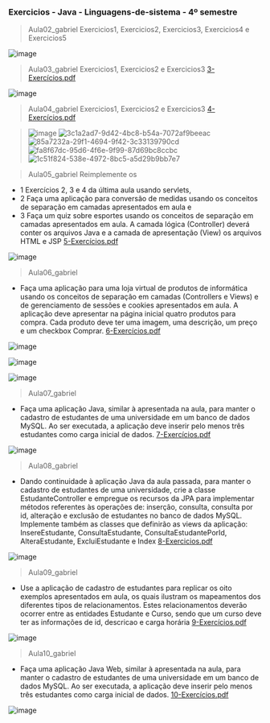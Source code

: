 ### Exercicios - Java - Linguagens-de-sistema - 4º semestre
>Aula02_gabriel Exercicios1, Exercicios2, Exercicios3, Exercicios4 e Exercicios5

![image](https://github.com/GabrielAlvesGit/Java-linguagens-de-sistema/assets/102634725/38d566e0-4d25-4f87-8dd5-1ba1ed95ddbe)

>Aula03_gabriel Exercicios1, Exercicios2 e Exercicios3
[3-Exercícios.pdf](https://github.com/GabrielAlvesGit/Java-linguagens-de-sistema/files/14546578/3-Exercicios.pdf)
>
![image](https://github.com/GabrielAlvesGit/Java-linguagens-de-sistema/assets/102634725/1fc5dd7c-75cb-4726-b646-4305575e81cb)

>Aula04_gabriel Exercicios1, Exercicios2 e Exercicios3
[4-Exercícios.pdf](https://github.com/GabrielAlvesGit/Java-linguagens-de-sistema/files/14734186/4-Exercicios.pdf)

>![image](https://github.com/GabrielAlvesGit/Java-linguagens-de-sistema/assets/102634725/1fc5dd7c-75cb-4726-b646-4305575e81cb)
![3c1a2ad7-9d42-4bc8-b54a-7072af9beeac](https://github.com/GabrielAlvesGit/Java-linguagens-de-sistema/assets/102634725/5d24ef27-2a31-47b1-bcbb-63ed889b9234)
![85a7232a-29f1-4694-9f42-3c33139790cd](https://github.com/GabrielAlvesGit/Java-linguagens-de-sistema/assets/102634725/d5495ea9-2ad1-437e-8121-e238353f4ba1)
![fa8f67dc-95d6-4f6e-9f99-87d69bc8ccbc](https://github.com/GabrielAlvesGit/Java-linguagens-de-sistema/assets/102634725/a0ad5cb0-2023-446b-ad2a-d44fd24f1f69)
![1c51f824-538e-4972-8bc5-a5d29b9bb7e7](https://github.com/GabrielAlvesGit/Java-linguagens-de-sistema/assets/102634725/06bbdc7b-8159-46d2-a9bc-3c8de70db9f2)

>Aula05_gabriel Reimplemente os
* 1 Exercícios 2, 3 e 4 da última aula usando servlets, 
* 2 Faça uma aplicação para conversão de medidas usando os conceitos de separação em camadas apresentados em aula e 
* 3  Faça um quiz sobre esportes usando os conceitos de separação em camadas apresentados em aula. A camada lógica (Controller) deverá conter os arquivos Java e a camada de apresentação (View) os arquivos HTML e JSP
[5-Exercícios.pdf](https://github.com/GabrielAlvesGit/Java-linguagens-de-sistema/files/14809053/5-Exercicios.1.pdf)

![image](https://github.com/GabrielAlvesGit/Java-linguagens-de-sistema/assets/102634725/24eebbda-6cb9-4386-a91a-55f9ff357a2d)

>Aula06_gabriel
* Faça uma aplicação para uma loja virtual de produtos de informática usando os
conceitos de separação em camadas (Controllers e Views) e de gerenciamento de sessões e
cookies apresentados em aula. A aplicação deve apresentar na página inicial quatro produtos
para compra. Cada produto deve ter uma imagem, uma descrição, um preço e um checkbox
Comprar.
[6-Exercícios.pdf](https://github.com/GabrielAlvesGit/Java-linguagens-de-sistema/files/14891281/6-Exercicios.pdf)

![image](https://github.com/GabrielAlvesGit/Java-linguagens-de-sistema/assets/102634725/0d640c00-b984-4442-80f0-a3c40888926d)

![image](https://github.com/GabrielAlvesGit/Java-linguagens-de-sistema/assets/102634725/cb231655-abc3-4143-ae51-61f3b581fe3d)

![image](https://github.com/GabrielAlvesGit/Java-linguagens-de-sistema/assets/102634725/73ce37d9-be76-4d12-8ce8-1e467b251266)


>Aula07_gabriel
* Faça uma aplicação Java, similar à apresentada na aula, para manter o cadastro
de estudantes de uma universidade em um banco de dados MySQL. Ao ser executada, a
aplicação deve inserir pelo menos três estudantes como carga inicial de dados.
[7-Exercícios.pdf](https://github.com/GabrielAlvesGit/Java-linguagens-de-sistema/files/14926059/7-Exercicios.pdf)

![image](https://github.com/GabrielAlvesGit/Java-linguagens-de-sistema/assets/102634725/3f7c2ecd-6296-4168-810e-5096937295ff)



>Aula08_gabriel
* Dando continuidade à aplicação Java da aula passada, para manter o cadastro
de estudantes de uma universidade, crie a classe EstudanteController e empregue os recursos
da JPA para implementar métodos referentes às operações de: inserção, consulta, consulta
por id, alteração e exclusão de estudantes no banco de dados MySQL. Implemente também as
classes que definirão as views da aplicação: InsereEstudante, ConsultaEstudante,
ConsultaEstudantePorId, AlteraEstudante, ExcluiEstudante e Index
[8-Exercicios.pdf](https://github.com/GabrielAlvesGit/Java-linguagens-de-sistema/files/15283531/8-Exercicios.pdf)

![image](https://github.com/GabrielAlvesGit/Java-linguagens-de-sistema/assets/102634725/43172f96-6f9a-45a4-b5bb-38ba6aafa1ab)



>Aula09_gabriel
* Use a aplicação de cadastro de estudantes para replicar os oito exemplos apresentados em aula, os quais ilustram os mapeamentos dos diferentes tipos de relacionamentos. Estes relacionamentos deverão ocorrer entre as entidades Estudante e Curso, sendo que um curso deve ter as informações de id, descricao e carga horária
[9-Exercícios.pdf](https://github.com/GabrielAlvesGit/Java-linguagens-de-sistema/files/15283532/9-Exercicios.pdf)

![image](https://github.com/GabrielAlvesGit/Java-linguagens-de-sistema/assets/102634725/bfea7eeb-e825-4085-ba94-69799d9fe241)


>Aula10_gabriel
* Faça uma aplicação Java Web, similar à apresentada na aula, para manter o
cadastro de estudantes de uma universidade em um banco de dados MySQL. Ao ser
executada, a aplicação deve inserir pelo menos três estudantes como carga inicial de dados.
[10-Exercícios.pdf](https://github.com/GabrielAlvesGit/Java-linguagens-de-sistema/files/15283545/10-Exercicios.pdf)

![image](https://github.com/GabrielAlvesGit/Java-linguagens-de-sistema/assets/102634725/ad764ade-9b98-4925-b094-4bbce7a00fd1)

